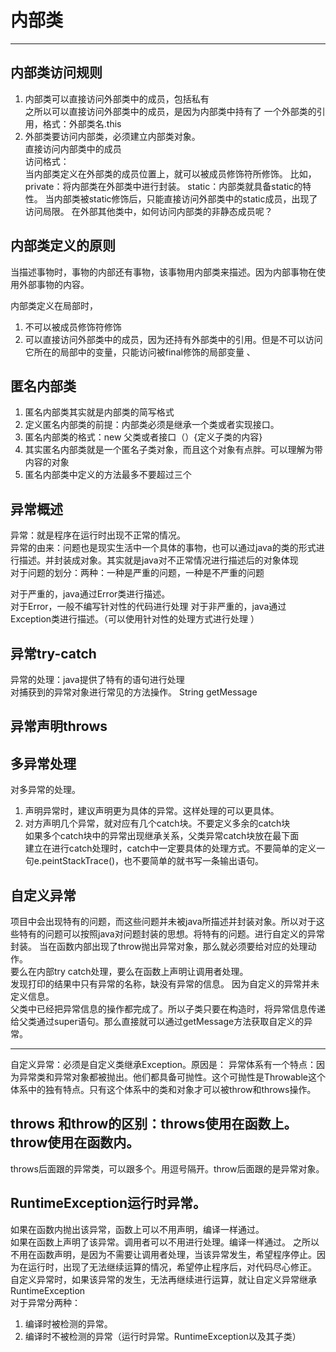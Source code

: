 # 内部类

----------
## 内部类访问规则
1. 内部类可以直接访问外部类中的成员，包括私有  
    之所以可以直接访问外部类中的成员，是因为内部类中持有了 一个外部类的引用，格式：外部类名.this
2. 外部类要访问内部类，必须建立内部类对象。  
	直接访问内部类中的成员    
访问格式：  
当内部类定义在外部类的成员位置上，就可以被成员修饰符所修饰。
比如，private：将内部类在外部类中进行封装。
	static：内部类就具备static的特性。
当内部类被static修饰后，只能直接访问外部类中的static成员，出现了访问局限。
在外部其他类中，如何访问内部类的非静态成员呢？ 
## 内部类定义的原则 
当描述事物时，事物的内部还有事物，该事物用内部类来描述。因为内部事物在使用外部事物的内容。  

内部类定义在局部时，  
1. 不可以被成员修饰符修饰
2. 可以直接访问外部类中的成员，因为还持有外部类中的引用。但是不可以访问它所在的局部中的变量，只能访问被final修饰的局部变量  、
## 匿名内部类
1. 匿名内部类其实就是内部类的简写格式  
2. 定义匿名内部类的前提：内部类必须是继承一个类或者实现接口。  
3. 匿名内部类的格式：new 父类或者接口（）{定义子类的内容}  
4. 其实匿名内部类就是一个匿名子类对象，而且这个对象有点胖。可以理解为带内容的对象  
5. 匿名内部类中定义的方法最多不要超过三个

## 异常概述
异常：就是程序在运行时出现不正常的情况。  
异常的由来：问题也是现实生活中一个具体的事物，也可以通过java的类的形式进行描述。并封装成对象。其实就是java对不正常情况进行描述后的对象体现  
对于问题的划分：两种：一种是严重的问题，一种是不严重的问题
  
对于严重的，java通过Error类进行描述。  
对于Error，一般不编写针对性的代码进行处理
对于非严重的，java通过Exception类进行描述。（可以使用针对性的处理方式进行处理 ）  
## 异常try-catch
异常的处理：java提供了特有的语句进行处理   
对捕获到的异常对象进行常见的方法操作。
String getMessage
## 异常声明throws
## 多异常处理
对多异常的处理。  
1. 声明异常时，建议声明更为具体的异常。这样处理的可以更具体。
2. 对方声明几个异常，就对应有几个catch块。不要定义多余的catch块  
	如果多个catch块中的异常出现继承关系，父类异常catch块放在最下面  
建立在进行catch处理时，catch中一定要具体的处理方式。不要简单的定义一句e.peintStackTrace()，也不要简单的就书写一条输出语句。

## 自定义异常
项目中会出现特有的问题，而这些问题并未被java所描述并封装对象。所以对于这些特有的问题可以按照java对问题封装的思想。将特有的问题。进行自定义的异常封装。
当在函数内部出现了throw抛出异常对象，那么就必须要给对应的处理动作。  
要么在内部try catch处理，要么在函数上声明让调用者处理。  
发现打印的结果中只有异常的名称，缺没有异常的信息。
因为自定义的异常并未定义信息。  
父类中已经把异常信息的操作都完成了。所以子类只要在构造时，将异常信息传递给父类通过super语句。那么直接就可以通过getMessage方法获取自定义的异常。

----------
自定义异常：必须是自定义类继承Exception。原因是：
异常体系有一个特点：因为异常类和异常对象都被抛出。他们都具备可抛性。这个可抛性是Throwable这个体系中的独有特点。只有这个体系中的类和对象才可以被throw和throws操作。  
## throws 和throw的区别：throws使用在函数上。throw使用在函数内。
throws后面跟的异常类，可以跟多个。用逗号隔开。throw后面跟的是异常对象。
## RuntimeException运行时异常。
如果在函数内抛出该异常，函数上可以不用声明，编译一样通过。  
如果在函数上声明了该异常。调用者可以不用进行处理。编译一样通过。
之所以不用在函数声明，是因为不需要让调用者处理，当该异常发生，希望程序停止。因为在运行时，出现了无法继续运算的情况，希望停止程序后，对代码尽心修正。  
自定义异常时，如果该异常的发生，无法再继续进行运算，就让自定义异常继承RuntimeException   
对于异常分两种： 
1. 编译时被检测的异常。  
2. 编译时不被检测的异常（运行时异常。RuntimeException以及其子类）